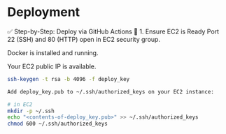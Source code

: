 # Deployment

✅ Step-by-Step: Deploy via GitHub Actions
🔹 1. Ensure EC2 is Ready
Port 22 (SSH) and 80 (HTTP) open in EC2 security group.

Docker is installed and running.

Your EC2 public IP is available.

```bash
ssh-keygen -t rsa -b 4096 -f deploy_key

Add deploy_key.pub to ~/.ssh/authorized_keys on your EC2 instance:

# in EC2
mkdir -p ~/.ssh
echo "<contents-of-deploy_key.pub>" >> ~/.ssh/authorized_keys
chmod 600 ~/.ssh/authorized_keys

